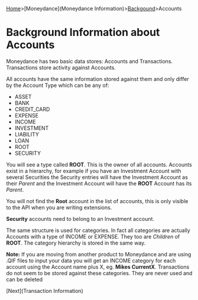 [Home](Home)>[Moneydance](Moneydance Information)>[Backgound](Background)>Accounts
# Background Information about Accounts

Moneydance has two basic data stores: Accounts and Transactions.  Transactions store activity against Accounts.

All accounts have the same information stored against them and only differ by the Account Type which can be any of:

 * ASSET 
 * BANK 
 * CREDIT_CARD 
 * EXPENSE 
 * INCOME 
 * INVESTMENT 
 * LIABILITY 
 * LOAN 
 * ROOT 
 * SECURITY

You will see a type called **ROOT**.  This is the owner of all accounts.  Accounts exist in a hierarchy, for example if you have an Investment Account with several Securities the Security entries will have the Investment Account as their *Parent* and the Investment Account will have the **ROOT** Account has its *Parent*.

You will not find the **Root** account in the list of accounts, this is only visible to the API when you are writing extensions.

**Security** accounts need to belong to an Investment account.

The same structure is used for categories.  In fact all categories are actually Accounts with a type of INCOME or EXPENSE. They too are *Children* of **ROOT**.  The category hierarchy is stored in the same way.

**Note:** If you are moving from another product to Moneydance and are using .QIF files to input your data you will get an INCOME category for each account using the Account name plus X, eg. **Mikes CurrentX**.  Transactions do not seem to be stored against these categories.  They are never used and can be deleted

[Next](Transaction Information)